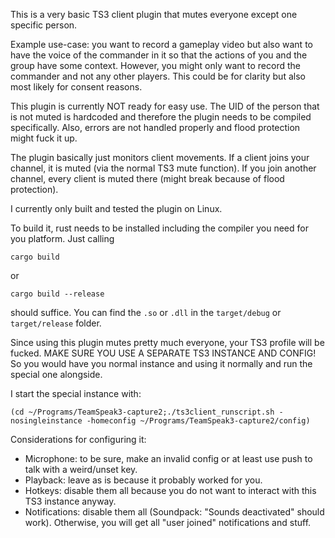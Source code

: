 This is a very basic TS3 client plugin that mutes everyone except one specific person.

Example use-case: you want to record a gameplay video but also want to have the voice of the commander in it
so that the actions of you and the group have some context.
However, you might only want to record the commander and not any other players.
This could be for clarity but also most likely for consent reasons.

This plugin is currently NOT ready for easy use.
The UID of the person that is not muted is hardcoded and therefore the plugin needs to be compiled specifically.
Also, errors are not handled properly and flood protection might fuck it up.

The plugin basically just monitors client movements.
If a client joins your channel, it is muted (via the normal TS3 mute function).
If you join another channel, every client is muted there (might break because of flood protection).

I currently only built and tested the plugin on Linux.

To build it, rust needs to be installed including the compiler you need for you platform.
Just calling
```shell
cargo build
```
or
```shell
cargo build --release
```
should suffice.
You can find the `.so` or `.dll` in the `target/debug` or `target/release` folder.

Since using this plugin mutes pretty much everyone, your TS3 profile will be fucked.
MAKE SURE YOU USE A SEPARATE TS3 INSTANCE AND CONFIG!
So you would have you normal instance and using it normally and run the special one alongside.

I start the special instance with:
```shell
(cd ~/Programs/TeamSpeak3-capture2;./ts3client_runscript.sh -nosingleinstance -homeconfig ~/Programs/TeamSpeak3-capture2/config)
```

Considerations for configuring it:
* Microphone: to be sure, make an invalid config or at least use push to talk with a weird/unset key.
* Playback: leave as is because it probably worked for you.
* Hotkeys: disable them all because you do not want to interact with this TS3 instance anyway.
* Notifications: disable them all (Soundpack: "Sounds deactivated" should work). Otherwise, you will get all "user joined" notifications and stuff.


